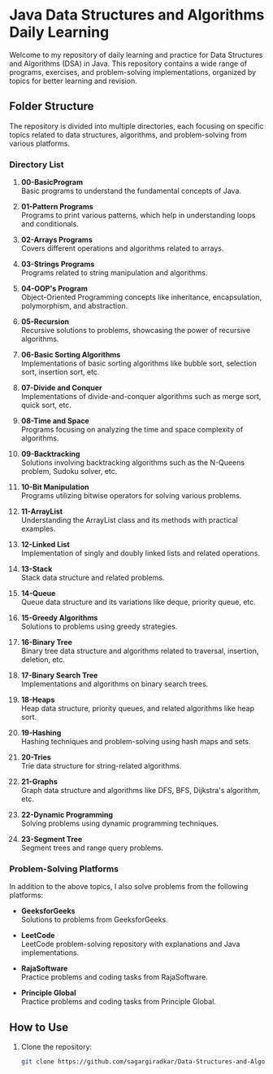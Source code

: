 # Java Data Structures and Algorithms Daily Learning

Welcome to my repository of daily learning and practice for Data Structures and Algorithms (DSA) in Java. This repository contains a wide range of programs, exercises, and problem-solving implementations, organized by topics for better learning and revision.

## Folder Structure

The repository is divided into multiple directories, each focusing on specific topics related to data structures, algorithms, and problem-solving from various platforms.

### Directory List

1. **00-BasicProgram**  
   Basic programs to understand the fundamental concepts of Java.

2. **01-Pattern Programs**  
   Programs to print various patterns, which help in understanding loops and conditionals.

3. **02-Arrays Programs**  
   Covers different operations and algorithms related to arrays.

4. **03-Strings Programs**  
   Programs related to string manipulation and algorithms.

5. **04-OOP's Program**  
   Object-Oriented Programming concepts like inheritance, encapsulation, polymorphism, and abstraction.

6. **05-Recursion**  
   Recursive solutions to problems, showcasing the power of recursive algorithms.

7. **06-Basic Sorting Algorithms**  
    Implementations of basic sorting algorithms like bubble sort, selection sort, insertion sort, etc.

8. **07-Divide and Conquer**  
   Implementations of divide-and-conquer algorithms such as merge sort, quick sort, etc.

9. **08-Time and Space**  
   Programs focusing on analyzing the time and space complexity of algorithms.

10. **09-Backtracking**  
   Solutions involving backtracking algorithms such as the N-Queens problem, Sudoku solver, etc.

11. **10-Bit Manipulation**  
    Programs utilizing bitwise operators for solving various problems.

12. **11-ArrayList**  
    Understanding the ArrayList class and its methods with practical examples.

13. **12-Linked List**  
    Implementation of singly and doubly linked lists and related operations.

14. **13-Stack**  
    Stack data structure and related problems.

15. **14-Queue**  
    Queue data structure and its variations like deque, priority queue, etc.

16. **15-Greedy Algorithms**  
    Solutions to problems using greedy strategies.

17. **16-Binary Tree**  
    Binary tree data structure and algorithms related to traversal, insertion, deletion, etc.

18. **17-Binary Search Tree**  
    Implementations and algorithms on binary search trees.

19. **18-Heaps**  
    Heap data structure, priority queues, and related algorithms like heap sort.

20. **19-Hashing**  
    Hashing techniques and problem-solving using hash maps and sets.

21. **20-Tries**  
    Trie data structure for string-related algorithms.

22. **21-Graphs**  
    Graph data structure and algorithms like DFS, BFS, Dijkstra's algorithm, etc.

23. **22-Dynamic Programming**  
    Solving problems using dynamic programming techniques.

24. **23-Segment Tree**  
    Segment trees and range query problems.

### Problem-Solving Platforms

In addition to the above topics, I also solve problems from the following platforms:

- **GeeksforGeeks**  
  Solutions to problems from GeeksforGeeks.

- **LeetCode**  
  LeetCode problem-solving repository with explanations and Java implementations.

- **RajaSoftware**  
  Practice problems and coding tasks from RajaSoftware.

- **Principle Global**  
  Practice problems and coding tasks from Principle Global.

## How to Use

1. Clone the repository:
   ```bash
   git clone https://github.com/sagargiradkar/Data-Structures-and-Algorithms-in-Java.git
